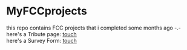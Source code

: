 # MyFCCprojects
this repo contains FCC projects that i completed some months ago -.- <br>
here's a Tribute page:  <a href="https://codepen.io/namood/full/mdOxXqJ" target="_blank"> touch </a> <br>
here's a Survey Form:  <a href="https://codepen.io/namood/full/oNZNwPN" target="_blank"> touch </a> <br>

